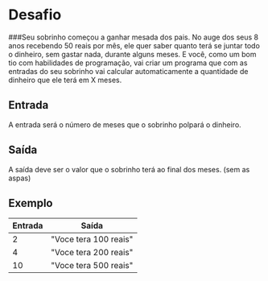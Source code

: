 # Desafio
###Seu sobrinho começou a ganhar mesada dos pais. No auge dos seus 8 anos recebendo 50 reais por mês, ele quer saber quanto terá se juntar todo o dinheiro, sem gastar nada, durante alguns meses. E você, como um bom tio com habilidades de programação, vai criar um programa que com as entradas do seu sobrinho vai calcular automaticamente a quantidade de dinheiro que ele terá em X meses.

## Entrada
A entrada será o número de meses que o sobrinho polpará o dinheiro.

## Saída
A saída deve ser o valor que o sobrinho terá ao final dos meses. (sem as aspas)

## Exemplo
| Entrada |	Saída |
|---------| -------- |
| 2	      |  "Voce tera 100 reais" |
| 4	      | "Voce tera 200 reais" |
|  10	    | "Voce tera 500 reais" |